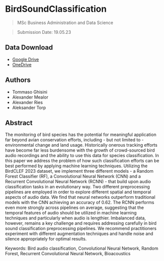 # BirdSoundClassification


> MSc Business Administration and Data Science

> Submission Date: 19.05.23

## Data Download

- [Google Drive](https://1drv.ms/f/s!AiqIYDThiBNP4WLLT5VrUad6RpTG?e=1l5ab9)
- [OneDrive](https://1drv.ms/f/s!AiqIYDThiBNP4WLLT5VrUad6RpTG?e=1l5ab9)

## Authors
- Tommaso Ghisini
- Alexander Mealor
- Alexander Ries
- Aleksander Torp


## Abstract
The monitoring of bird species has the potential for meaningful application far beyond avian conservation efforts, including - but not limited to - environmental change and land usage. Historically onerous tracking efforts have become far less burdensome with the growth of crowd-sourced bird audio recordings and the ability to use this data for species classification. In this paper we address the problem of how such classification efforts can be best performed by applying machine learning techniques. Utilizing the BirdCLEF 2023 dataset, we implement three different models - a Random Forest Classifier (RF), a Convolutional Neural Network (CNN) and a Recurrent Convolutional Neural Network (RCNN) - that build upon audio classification tasks in an evolutionary way. Two different preprocessing pipelines are employed in order to explore different spatial and temporal aspects of audio data. We find that neural networks outperform traditional models with the CNN achieving an accuracy of 0.62. The RCNN performs even more strongly across pipelines on average, suggesting that the temporal features of audio should be utilized in machine learning techniques and particularly when audio is lengthier. Imbalanced data, however, remains a key challenge and requires addressing carefully in bird sound classification preprocessing pipelines. We recommend practitioners experiment with different augmentation techniques and handle noise and silence appropriately for optimal results.

Keywords: Bird audio classification, Convolutional Neural Network, Random Forest, Recurrent Convolutional Neural Network, Bioacoustics

